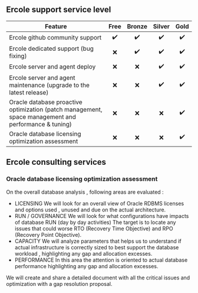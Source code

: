 ## Ercole support service level

| Feature                         | Free               | Bronze             | Silver             | Gold               |
| ------------------------------- | :------------------: | :------------------: | :------------------: | :------------------: |
| Ercole github community support | :heavy_check_mark: | :heavy_check_mark: | :heavy_check_mark: | :heavy_check_mark: |
| Ercole dedicated support (bug fixing)  | :x:                | :heavy_check_mark: | :heavy_check_mark: | :heavy_check_mark: |
| Ercole server and agent deploy  | :x:                | :x:                | :heavy_check_mark: | :heavy_check_mark: |
| Ercole server and agent maintenance (upgrade to the latest release)  | :x:                | :x:                | :heavy_check_mark: | :heavy_check_mark: |
| Oracle database proactive optimization (patch management, space management and performance & tuning)  | :x:                | :x:                | :x:                | :heavy_check_mark: |
| Oracle database licensing optimization assessment | :x:                | :x:                | :x:                | :heavy_check_mark: |


## Ercole consulting services

### Oracle database licensing optimization assessment

On the overall database analysis , following areas are evaluated :

* LICENSING
We will look for an overall view of Oracle RDBMS licenses and options used , unused and due on the actual architecture. 
* RUN / GOVERNANCE
We will look for  what configurations have impacts of database RUN (day by day activities)
The target is to locate any issues that could worse RTO (Recovery Time Objective) and RPO (Recovery Point Objective).
* CAPACITY
We will analyze parameters that helps us to understand if actual infrastructure is correctly sized to best support the database workload , highlighting any gap and allocation excesses.
* PERFORMANCE
In this area the attention is oriented to actual database performance highlighting any gap and allocation excesses.

We will create and share a detailed document with all the critical issues and optimization with a gap resolution proposal.
